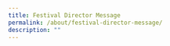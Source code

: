 ```yaml
---
title: Festival Director Message
permalink: /about/festival-director-message/
description: ""
---
```

<p style="font-size:17px; line-height:40px">
</p>